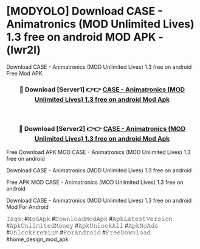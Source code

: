 # [MODYOLO] Download CASE - Animatronics (MOD Unlimited Lives) 1.3 free on android MOD APK - (lwr2l)
Download CASE - Animatronics (MOD Unlimited Lives) 1.3 free on android Free Mod APK

<div align="center">
<h3>🔴 Download [Server1] 👉👉 <a href="https://apk-comot.site?title=CASE_-_Animatronics_(MOD_Unlimited_Lives)_1.3_free_on_android">CASE - Animatronics (MOD Unlimited Lives) 1.3 free on android Mod Apk</a></h3><br>

<h3>🔴 Download [Server2] 👉👉 <a href="https://apk-comot.site?title=CASE_-_Animatronics_(MOD_Unlimited_Lives)_1.3_free_on_android">CASE - Animatronics (MOD Unlimited Lives) 1.3 free on android Mod Apk</a></h3>
</div>


Free Download APK MOD CASE - Animatronics (MOD Unlimited Lives) 1.3 free on android

Download CASE - Animatronics (MOD Unlimited Lives) 1.3 free on android 

Free APK MOD CASE - Animatronics (MOD Unlimited Lives) 1.3 free on android 

Download CASE - Animatronics (MOD Unlimited Lives) 1.3 free on android Mod For Android

𝚃𝚊𝚐𝚜: #𝙼𝚘𝚍𝙰𝚙𝚔 #𝙳𝚘𝚠𝚗𝚕𝚘𝚊𝚍𝙼𝚘𝚍𝙰𝚙𝚔 #𝙰𝚙𝚔𝙻𝚊𝚝𝚎𝚜𝚝𝚅𝚎𝚛𝚜𝚒𝚘𝚗 #𝙰𝚙𝚔𝚄𝚗𝚕𝚒𝚖𝚒𝚝𝚎𝚍𝙼𝚘𝚗𝚎𝚢 #𝙰𝚙𝚔𝚄𝚗𝚕𝚘𝚌𝚔𝙰𝚕𝚕 #𝙰𝚙𝚔𝙽𝚘𝙰𝚍𝚜 #𝚄𝚗𝚕𝚘𝚌𝚔𝙿𝚛𝚎𝚖𝚒𝚞𝚖 #𝙵𝚘𝚛𝙰𝚗𝚍𝚛𝚘𝚒𝚍 #𝙵𝚛𝚎𝚎𝙳𝚘𝚠𝚗𝚕𝚘𝚊𝚍 #home_design_mod_apk